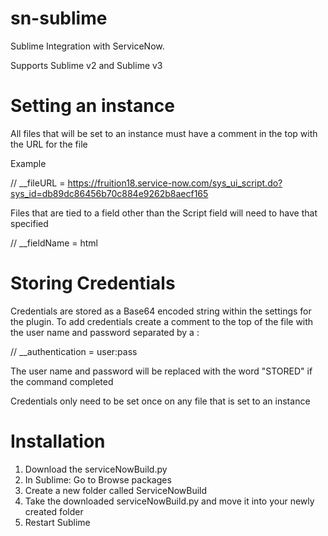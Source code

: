 sn-sublime
==========

Sublime Integration with ServiceNow.

Supports Sublime v2 and Sublime v3

Setting an instance
==========

All files that will be set to an instance must have a comment in the top with the URL for the file

Example

  // __fileURL = https://fruition18.service-now.com/sys_ui_script.do?sys_id=db89dc86456b70c884e9262b8aecf165

Files that are tied to a field other than the Script field will need to have that specified

  // __fieldName = html

Storing Credentials
==========

Credentials are stored as a Base64 encoded string within the settings for the plugin.
To add credentials create a comment to the top of the file with the user name and password separated by a :

   // __authentication = user:pass

The user name and password will be replaced with the word "STORED" if the command completed
  
Credentials only need to be set once on any file that is set to an instance

Installation
==========
1. Download the serviceNowBuild.py
2. In Sublime: Go to Browse packages
3. Create a new folder called ServiceNowBuild
4. Take the downloaded serviceNowBuild.py and move it into your newly created folder
5. Restart Sublime
